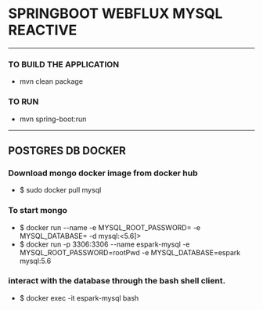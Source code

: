 # SPRINGBOOT WEBFLUX MYSQL REACTIVE 

----

### TO BUILD THE APPLICATION
* mvn clean package

### TO RUN
* mvn spring-boot:run

---
## POSTGRES DB DOCKER

### Download mongo docker image from docker hub
* $ sudo docker pull mysql

### To start mongo
* $ docker run --name <mysql-instance-name> -e MYSQL_ROOT_PASSWORD=<root-user-ped> -e MYSQL_DATABASE=<mysql-db-name> -d mysql:<5.6]>
* $ docker run -p 3306:3306 --name espark-mysql -e MYSQL_ROOT_PASSWORD=rootPwd -e MYSQL_DATABASE=espark  mysql:5.6
### interact with the database through the bash shell client.
* $ docker exec -it espark-mysql bash



